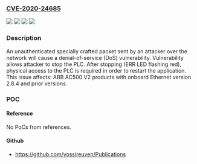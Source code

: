 ### [CVE-2020-24685](https://cve.mitre.org/cgi-bin/cvename.cgi?name=CVE-2020-24685)
![](https://img.shields.io/static/v1?label=Product&message=AC500%20V2%20products%20with%20onboard%20Ethernet&color=blue)
![](https://img.shields.io/static/v1?label=Version&message=version%202.8.4%20and%20prior%20versions%20&color=brightgreen)
![](https://img.shields.io/static/v1?label=Vulnerability&message=An%20unauthenticated%20specially%20crafted%20packet%20sent%20by%20an%20attacker%20over%20the%20network%20will%20cause%20a%20denial-of-service%20(DoS)%20vulnerability.%20Vulnerability%20allows%20attacker%20to%20stop%20the%20PLC.%20After%20stopping%20(ERR%20LED%20flashing%20red)%2C%20physical%20access%20to%20the%20PLC%20is%20required%20in%20order%20to%20restart%20the%20application.&color=brightgreen)
![](https://img.shields.io/static/v1?label=Vulnerability&message=CWE-789%20Memory%20Allocation%20with%20Excessive%20Size%20Value&color=brightgreen)

### Description

An unauthenticated specially crafted packet sent by an attacker over the network will cause a denial-of-service (DoS) vulnerability. Vulnerability allows attacker to stop the PLC. After stopping (ERR LED flashing red), physical access to the PLC is required in order to restart the application. This issue affects: ABB AC500 V2 products with onboard Ethernet version 2.8.4 and prior versions.

### POC

#### Reference
No PoCs from references.

#### Github
- https://github.com/yossireuven/Publications

